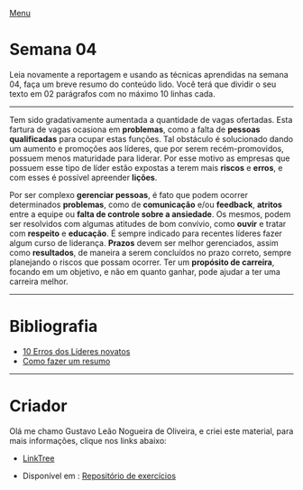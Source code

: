 [Menu](../../README.md)

# Semana 04

Leia novamente a reportagem e usando as técnicas aprendidas na semana 04, faça um breve resumo do conteúdo lido. Você terá que dividir o seu texto em 02 parágrafos com no máximo 10 linhas cada.  

---

Tem sido gradativamente aumentada a quantidade de vagas ofertadas. Esta fartura de vagas ocasiona em **problemas**, como a falta de **pessoas qualificadas** para ocupar estas funções. Tal obstáculo é solucionado dando  um aumento e promoções aos líderes, que por serem recém-promovidos, possuem menos maturidade para liderar. Por esse motivo as empresas que possuem esse tipo de líder estão expostas a terem mais **riscos** e **erros**, e com esses é possível apreender **lições**. 

Por ser complexo **gerenciar pessoas**, é fato que podem ocorrer determinados **problemas**, como de **comunicação** e/ou **feedback**, **atritos** entre a equipe ou **falta de controle sobre a ansiedade**. Os mesmos, podem ser resolvidos com algumas atitudes de bom convívio, como **ouvir** e tratar com  **respeito** e **educação**. É sempre indicado para recentes líderes fazer algum curso de liderança. **Prazos** devem ser melhor gerenciados, assim como **resultados**, de maneira a serem concluídos no prazo correto, sempre planejando o riscos que possam ocorrer. Ter um **propósito de carreira**, focando em um objetivo, e não em quanto ganhar, pode ajudar a  ter uma carreira melhor.

 

---

# Bibliografia

* [10 Erros dos Líderes novatos](https://exame.com/carreira/10-erros-dos-lideres-novatos/)
* [Como fazer um resumo](http://comunicare2009.blogspot.com/2009/05/como-fazer-um-resumo.html)

---

# Criador

Olá me chamo Gustavo Leão Nogueira de Oliveira, e criei este material, para mais informações, clique nos links abaixo:

* [LinkTree](https://www.linktree.com.br/gusleaooliveira)


* Disponível em : [Repositório de exercícios](https://gusleaooliveira.github.io/posts/)

